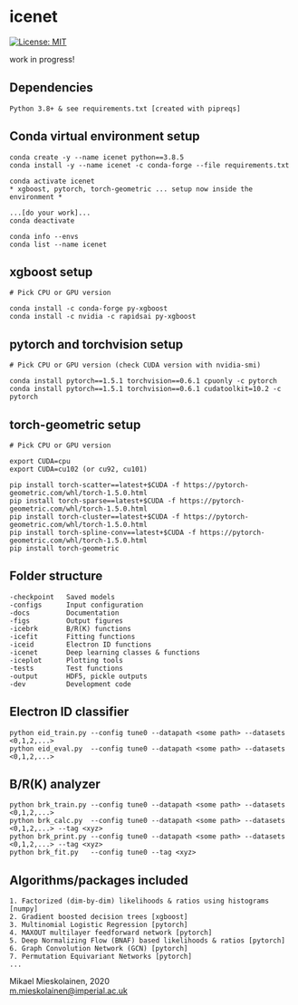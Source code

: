 # icenet
[![License: MIT](https://img.shields.io/badge/License-MIT-yellow.svg)](https://opensource.org/licenses/MIT)

work in progress!

## Dependencies
```
Python 3.8+ & see requirements.txt [created with pipreqs]
```

## Conda virtual environment setup
```
conda create -y --name icenet python==3.8.5
conda install -y --name icenet -c conda-forge --file requirements.txt

conda activate icenet
* xgboost, pytorch, torch-geometric ... setup now inside the environment *

...[do your work]...
conda deactivate

conda info --envs
conda list --name icenet
```

## xgboost setup
```
# Pick CPU or GPU version

conda install -c conda-forge py-xgboost
conda install -c nvidia -c rapidsai py-xgboost
```

## pytorch and torchvision setup
```
# Pick CPU or GPU version (check CUDA version with nvidia-smi)

conda install pytorch==1.5.1 torchvision==0.6.1 cpuonly -c pytorch
conda install pytorch==1.5.1 torchvision==0.6.1 cudatoolkit=10.2 -c pytorch
```

## torch-geometric setup
```
# Pick CPU or GPU version

export CUDA=cpu
export CUDA=cu102 (or cu92, cu101)

pip install torch-scatter==latest+$CUDA -f https://pytorch-geometric.com/whl/torch-1.5.0.html
pip install torch-sparse==latest+$CUDA -f https://pytorch-geometric.com/whl/torch-1.5.0.html
pip install torch-cluster==latest+$CUDA -f https://pytorch-geometric.com/whl/torch-1.5.0.html
pip install torch-spline-conv==latest+$CUDA -f https://pytorch-geometric.com/whl/torch-1.5.0.html
pip install torch-geometric
```

## Folder structure

```
-checkpoint   Saved models
-configs      Input configuration
-docs         Documentation
-figs         Output figures
-icebrk       B/R(K) functions
-icefit       Fitting functions
-iceid        Electron ID functions
-icenet       Deep learning classes & functions
-iceplot      Plotting tools
-tests        Test functions
-output       HDF5, pickle outputs
-dev          Development code
```

## Electron ID classifier
```
python eid_train.py --config tune0 --datapath <some path> --datasets <0,1,2,...>
python eid_eval.py  --config tune0 --datapath <some path> --datasets <0,1,2,...>
```

## B/R(K) analyzer
```
python brk_train.py --config tune0 --datapath <some path> --datasets <0,1,2,...>
python brk_calc.py  --config tune0 --datapath <some path> --datasets <0,1,2,...> --tag <xyz>
python brk_print.py --config tune0 --datapath <some path> --datasets <0,1,2,...> --tag <xyz>
python brk_fit.py   --config tune0 --tag <xyz>
```

## Algorithms/packages included
```
1. Factorized (dim-by-dim) likelihoods & ratios using histograms [numpy]
2. Gradient boosted decision trees [xgboost]
3. Multinomial Logistic Regression [pytorch]
4. MAXOUT multilayer feedforward network [pytorch]
5. Deep Normalizing Flow (BNAF) based likelihoods & ratios [pytorch]
6. Graph Convolution Network (GCN) [pytorch]
7. Permutation Equivariant Networks [pytorch]
...
```


Mikael Mieskolainen, 2020\
m.mieskolainen@imperial.ac.uk
